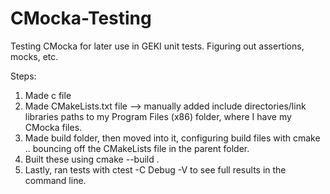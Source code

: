 # CMocka-Testing
Testing CMocka for later use in GEKI unit tests. Figuring out assertions, mocks, etc.

Steps:
1. Made c file
2. Made CMakeLists.txt file --> manually added include directories/link libraries paths to my Program Files (x86) folder, where I have my CMocka files.
3. Made build folder, then moved into it, configuring build files with cmake .. bouncing off the CMakeLists file in the parent folder.
4. Built these using cmake --build .
5. Lastly, ran tests with ctest -C Debug -V to see full results in the command line.
